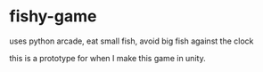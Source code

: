 # fishy-game
uses python arcade, eat small fish, avoid big fish against the clock

this is a prototype for when I make this game in unity.
